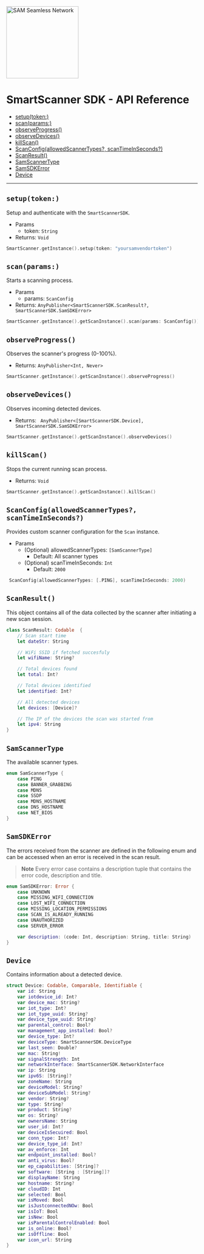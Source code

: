 <picture>
  <source media="(prefers-color-scheme: dark)" srcset="https://securingsam.com/wp-content/uploads/2022/01/logosam_white.svg">
  <source media="(prefers-color-scheme: light)" srcset="https://securingsam.com/wp-content/uploads/2021/12/logosam_colour.svg">
  <img alt="SAM Seamless Network" src="https://securingsam.com/wp-content/uploads/2022/01/logosam_white.svg" width="190px" style="display: block; margin: 2rem 0 1.5rem 0;">
</picture>

# SmartScanner SDK - API Reference

- [setup(token:)](#setuptoken)
- [scan(params:)](#scanparams)
- [observeProgress()](#observeprogress)
- [observeDevices()](#observedevices)
- [killScan()](#killscan)
- [ScanConfig(allowedScannerTypes?, scanTimeInSeconds?)](#scanconfigallowedscannertypes-scantimeinseconds)
- [ScanResult()](#scanresult)
- [SamScannerType](#samscannertype)
- [SamSDKError](#samsdkerror)
- [Device](#device)

---

## `setup(token:)`

Setup and authenticate with the `SmartScannerSDK`.

- Params
    - token: `String`
- Returns: `Void`

```swift
SmartScanner.getInstance().setup(token: "yoursamvendortoken")
```

## `scan(params:)`

Starts a scanning process.

- Params
    - params: `ScanConfig`
- Returns: `AnyPublisher<SmartScannerSDK.ScanResult?, SmartScannerSDK.SamSDKError>`

```swift
SmartScanner.getInstance().getScanInstance().scan(params: ScanConfig())
```

## `observeProgress()`

Observes the scanner's progress (0-100%).

- Returns: `AnyPublisher<Int, Never>`

```swift
SmartScanner.getInstance().getScanInstance().observeProgress()
```

## `observeDevices()`

Observes incoming detected devices.

- Returns: ` AnyPublisher<[SmartScannerSDK.Device], SmartScannerSDK.SamSDKError>`

```swift
SmartScanner.getInstance().getScanInstance().observeDevices()
```

## `killScan()`

Stops the current running scan process.

- Returns: `Void`

```swift
SmartScanner.getInstance().getScanInstance().killScan()
```

## `ScanConfig(allowedScannerTypes?, scanTimeInSeconds?)`

Provides custom scanner configuration for the `Scan` instance.

- Params
    - (Optional) allowedScannerTypes: `[SamScannerType]`
        - Default: All scanner types
    - (Optional) scanTimeInSeconds: `Int`
        - Default: `2000`

```swift
 ScanConfig(allowedScannerTypes: [.PING], scanTimeInSeconds: 2000)
```
## `ScanResult()`

This object contains all of the data collected by the scanner after initiating a new scan session.

```swift
class ScanResult: Codable  {
    // Scan start time
    let dateStr: String

    // WiFi SSID if fetched succesfuly
    let wifiName: String?

    // Total devices found
    let total: Int?

    // Total devices identified
    let identified: Int?

    // All detected devices
    let devices: [Device]?

    // The IP of the devices the scan was started from
    let ipv4: String
}
```

## `SamScannerType`

The available scanner types.

```swift
enum SamScannerType {
    case PING
    case BANNER_GRABBING
    case MDNS
    case SSDP
    case MDNS_HOSTNAME
    case DNS_HOSTNAME
    case NET_BIOS
}
```

## `SamSDKError`

The errors received from the scanner are defined in the following enum and can be accessed when an error is received in the scan result.

>**Note** Every error case contains a description tuple that contains the error code, description and title.

```swift
enum SamSDKError: Error {
    case UNKNOWN
    case MISSING_WIFI_CONNECTION
    case LOST_WIFI_CONNECTION
    case MISSING_LOCATION_PERMISSIONS
    case SCAN_IS_ALREADY_RUNNING
    case UNAUTHORIZED
    case SERVER_ERROR

    var description: (code: Int, description: String, title: String)
}
```

## `Device`

Contains information about a detected device.

```swift
struct Device: Codable, Comparable, Identifiable {
    var id: String
    var iotdevice_id: Int?
    var device_mac: String?
    var iot_type: Int?
    var iot_type_uuid: String?
    var device_type_uuid: String?
    var parental_control: Bool?
    var management_app_installed: Bool?
    var device_type: Int?
    var deviceType: SmartScannerSDK.DeviceType
    var last_seen: Double?
    var mac: String!
    var signalStrength: Int
    var networkInterface: SmartScannerSDK.NetworkInterface
    var ip: String
    var ipv6S: [String]?
    var zoneName: String
    var deviceModel: String?
    var deviceSubModel: String?
    var vendor: String?
    var type: String?
    var product: String?
    var os: String?
    var ownersName: String
    var user_id: Int?
    var deviceIsSecuired: Bool
    var conn_type: Int?
    var device_type_id: Int?
    var av_enforce: Int
    var endpoint_installed: Bool?
    var anti_virus: Bool?
    var ep_capabilities: [String]?
    var software: [String : [String]]?
    var displayName: String
    var hostname: String?
    var cloudID: Int
    var selected: Bool
    var isMoved: Bool
    var isJustconnectedNOw: Bool
    var isIoT: Bool
    var isNew: Bool
    var isParentalControlEnabled: Bool
    var is_online: Bool?
    var isOffline: Bool
    var icon_url: String
}
```
